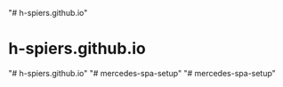 "# h-spiers.github.io" 
# h-spiers.github.io
"# h-spiers.github.io" 
"# mercedes-spa-setup" 
"# mercedes-spa-setup" 
